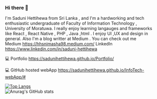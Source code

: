 ### Hi there 👋

I'm Saduni Hettihewa from Sri Lanka , and I'm a hardworking and tech  enthusiastic undergraduate of Faculty of Information Technology , University of Moratuwa. I really enjoy learning langauges and frameworks like React , React Native , PHP , Java ,html . I enjoy UI ,UX and design in general. Also I'm  a blog writter at Medium . You can check out me  
Medium
https://hhsnimasha98.medium.com/
LinkedIn
https://www.linkedin.com/in/saduni-hettihewa

 
💻 Portfolio
https://sadunihettihewa.github.io/Portfolio/

💻  GitHub hosted webApp
https://sadunihettihewa.github.io/InfoTech-webApp/#

[![Top Langs](https://github-readme-stats.vercel.app/api/top-langs/?username=saduniHettihewa)](https://github.com/anuraghazra/github-readme-stats)  
![Anurag's GitHub stats](https://github-readme-stats.vercel.app/api?username=saduniHettihewa&theme=radical&show_icons=true)






